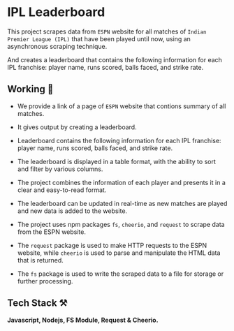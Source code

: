 # IPL Leaderboard

This project scrapes data from `ESPN` website for all matches of `Indian Premier League (IPL)` that have been played until now, using an asynchronous scraping technique.

And creates a leaderboard that contains the following information for each IPL franchise: player name, runs scored, balls faced, and strike rate.

## Working 📝

- We provide a link of a page of `ESPN` website that contions summary of all matches.

- It gives output by creating a leaderboard.

- Leaderboard contains the following information for each IPL franchise: player name, runs scored, balls faced, and strike rate.

- The leaderboard is displayed in a table format, with the ability to sort and filter by various columns.

- The project combines the information of each player and presents it in a clear and easy-to-read format.

- The leaderboard can be updated in real-time as new matches are played and new data is added to the website.

- The project uses npm packages `fs`, `cheerio`, and `request` to scrape data from the ESPN website.

- The `request` package is used to make HTTP requests to the ESPN website, while `cheerio` is used to parse and manipulate the HTML data that is returned.

- The `fs` package is used to write the scraped data to a file for storage or further processing.

## Tech Stack ⚒
**Javascript, Nodejs, FS Module, Request & Cheerio.**




